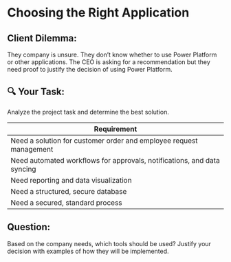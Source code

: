# Choosing the Right Application

## Client Dilemma: 
They company is unsure. They don’t know whether to use Power Platform or other applications. The CEO is asking for a recommendation but they need proof to justify the decision of using Power Platform.

## 🔍 Your Task: 
Analyze the project task and determine the best solution.


| Requirement |
| ------------- |
| Need a solution for customer order and employee request management  |
| Need automated workflows for approvals, notifications, and data syncing |
| Need reporting and data visualization |
| Need a structured, secure database |
| Need a secured, standard process |


## Question: 
Based on the company needs, which tools should be used? Justify your decision with examples of how they will be implemented.
